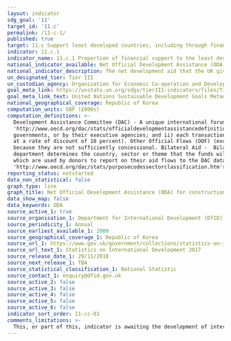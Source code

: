 ```yaml
---
layout: indicator
sdg_goal: '11'
target_id: '11.c'
permalink: /11-c-1/
published: true
target: 11.c Support least developed countries, including through financial and technical assistance, in building sustainable and resilient buildings utilizing local materials
indicator: 11.c.1
indicator_name: 11.c.1 Proportion of financial support to the least developed countries that is allocated to the construction and retrofitting of sustainable, resilient and resource-efficient buildings utilizing local materials
national_indicator_available: Net Official Development Assistance (ODA) allocated to construction and urban development and management
national_indicator_description: The net development aid that the UK gives internationally to aid construction and urban development and management
un_designated_tier: Tier III
un_custodian_agency: Organisation for Economic Co-operation and Development (OECD), United Nations Environment (UNEP), World Bank (WB)
goal_meta_link: https://unstats.un.org/sdgs/tierIII-indicators/files/Tier3-11-c-01.pdf
goal_meta_link_text: United Nations Sustainable Development Goals Metadata (PDF 4.0 MB)
national_geographical_coverage: Republic of Korea
computation_units: GBP (£000s) 
computation_definitions: >-
  Development Assistance Committee (DAC) - A unique international forum of many of the largest funders of aid, including 30 DAC Members. The World Bank, IMF and UNDP participate as observers. Official development assistance (ODA) - The DAC defines <a href=
  'http://www.oecd.org/dac/stats/officialdevelopmentassistancedefinitionandcoverage.htm'>ODA</a> as “those flows to countries and territories on the DAC List of ODA Recipients and to multilateral institutions which are i) provided by official agencies, including state and local
  governments, or by their executive agencies; and ii) each transaction is administered with the promotion of the economic development and welfare of developing countries as its main objective; and is concessional in character and conveys a grant element of at least 25 percent (calculated
  at a rate of discount of 10 percent). Other Official Flows (OOF) (excluding officially supported export credits) are defined as transactions by the official sector which do not meet the conditions for eligibility as ODA, either because they are not primarily aimed at development, or
  because they are not sufficiently concessional. Bilateral Aid -  Bilateral aid covers all aid provided by donor countries when the recipient country, sector or project is known. Bilateral aid also includes aid that is channelled through a multilateral organisation where the government
  department determines the country, sector or theme that the funds will be spent on. Multilateral Aid -  This is aid delivered in the form of core contributions to organisations on the DAC List of Multilateral Organisations. Purpose Codes - The DAC Secretariat maintains various code lists
  which are used by donors to report on their aid flows to the DAC databases.  In addition, these codes are used to classify information in the DAC databases. The sector classification codes used can be found on the <a href=
  'http://www.oecd.org/dac/stats/purposecodessectorclassification.htm'>OECD website</a>.
reporting_status: notstarted
data_non_statistical: false
graph_type: line
graph_title: Net Official Development Assistance (ODA) for construction and urban development and management
data_show_map: false
data_keywords: ODA
source_active_1: true
source_organisation_1: Department for International Development (DfID)
source_periodicity_1: Annual
source_earliest_available_1: 2009
source_geographical_coverage_1: Republic of Korea
source_url_1: https://www.gov.uk/government/collections/statistics-on-international-development
source_url_text_1: Statistics on International Development 2017
source_release_date_1: 29/11/2018
source_next_release_1: TBA
source_statistical_classification_1: National Statistic
source_contact_1: enquiry@dfid.gov.uk
source_active_2: false
source_active_3: false
source_active_4: false
source_active_5: false
source_active_6: false
indicator_sort_order: 11-cc-01
comments_limitations: >-
  This, or part of this, indicator is awaiting the development of internationally established methodology and standards (classified by the UN as tier 3). Data follows the UN specification for this indicator. This indicator has been identified in collaboration with topic experts.
---
```

